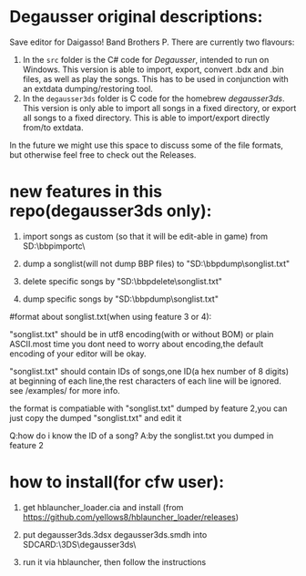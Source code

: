 # Degausser original descriptions:



Save editor for Daigasso! Band Brothers P. There are currently two flavours:

1. In the `src` folder is the C# code for _Degausser_, intended to run on Windows. This version is able to import, export, convert .bdx and .bin files, as well as play the songs. This has to be used in conjunction with an extdata dumping/restoring tool.
2. In the `degausser3ds` folder is C code for the homebrew _degausser3ds_. This version is only able to import all songs in a fixed directory, or export all songs to a fixed directory. This is able to import/export directly from/to extdata.

In the future we might use this space to discuss some of the file formats, but otherwise feel free to check out the Releases.

# new features in this repo(degausser3ds only):


1. import songs as custom (so that it will be edit-able in game) from SD:\bbpimportc\


2. dump a songlist(will not dump BBP files)  to "SD:\bbpdump\songlist.txt"


3. delete specific songs by "SD:\bbpdelete\songlist.txt"


4. dump specific songs by "SD:\bbpdump\songlist.txt"



#format about songlist.txt(when using feature 3 or 4):


"songlist.txt" should be in utf8 encoding(with or without BOM) or plain ASCII.most time you dont need to worry about encoding,the default encoding of your editor will be okay.

"songlist.txt" should contain IDs of songs,one ID(a hex number of 8 digits) at beginning of each line,the rest characters of each line will be ignored. see /examples/ for more info. 

the format is compatiable with "songlist.txt" dumped by feature 2,you can just copy the dumped "songlist.txt" and edit it

Q:how do i know the ID of a song?  A:by the songlist.txt you dumped in feature 2



# how to install(for cfw user):
1. get hblauncher_loader.cia and install (from https://github.com/yellows8/hblauncher_loader/releases)

2. put degausser3ds.3dsx degausser3ds.smdh into SDCARD:\3DS\degausser3ds\


3. run it via hblauncher, then follow the instructions

